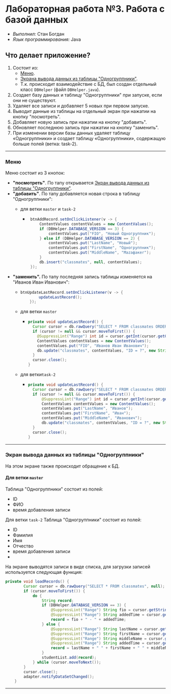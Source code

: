# Лабораторная работа №3. Работа с базой данных
- _Выполнил:_ Стан Богдан
- _Язык программирования:_ Java

## Что делает приложение?
1. Состоит из:
   - [Меню](#activity1).
   - [Экрана вывода данных из таблицы "Одногруппники"](#activity2).
   - Т.к. происходит взаимодействие с БД, был создан отдельный класс `DBHelper` (файл `DBHelper.java`).
2. Создает базу данных и таблицу "Одногруппники" при запуске, если они не существуют.
3. Удаляет все записи и добавляет 5 новых при первом запуске.
4. Выводит данные из таблицы на отдельный экран при нажатии на кнопку "посмотреть".
5. Добавляет новую запись при нажатии на кнопку "добавить".
6. Обновляет последнюю запись при нажатии на кнопку "заменить".
7. При изменении версии базы данных удаляет таблицу «Одногруппники» и создает таблицу «Одногруппники», содержащую больше полей (ветка: task-2).

---
### <a id="activity1"> Меню </a>

Меню состоит из 3 кнопок:
- **"посмотреть"**. По тапу открывается [Экран вывода данных из таблицы "Одногруппники"](#activity2).
- **"добавить"**. По тапу добавляется новая строка в таблицу "Одногруппники":
  - для ветки `master` и `task-2`

    -  ``` java
        btnAddRecord.setOnClickListener(v -> {
            ContentValues contentValues = new ContentValues();
            if (DBHelper.DATABASE_VERSION == 3) {
                contentValues.put("FIO", "Новый Одногруппник");
            } else if (DBHelper.DATABASE_VERSION == 2) {
                contentValues.put("LastName", "Новый");
                contentValues.put("FirstName", "Одногруппник");
                contentValues.put("MiddleName", "Маzафакеr");
            }
            db.insert("classmates", null, contentValues);
        });
       ```
- **"заменить".** По тапу последняя запись таблицы изменяется на "Иванов Иван Иванович":
  - ``` java
    btnUpdateLastRecord.setOnClickListener(v -> {
            updateLastRecord();
        });
    ```
   - для ветки `master`
     -  ``` java
        private void updateLastRecord() {
          Cursor cursor = db.rawQuery("SELECT * FROM classmates ORDER BY ID DESC LIMIT 1", null);
          if (cursor != null && cursor.moveToFirst()) {
            @SuppressLint("Range") int id = cursor.getInt(cursor.getColumnIndex("ID"));
            ContentValues contentValues = new ContentValues();
            contentValues.put("FIO", "Иванов Иван Иванович");
            db.update("classmates", contentValues, "ID = ?", new String[]{String.valueOf(id)});
          }
          cursor.close();
        }
        ```
  - для ветки`task-2`
    - ``` java
      private void updateLastRecord() {
        Cursor cursor = db.rawQuery("SELECT * FROM classmates ORDER BY ID DESC LIMIT 1", null);
        if (cursor != null && cursor.moveToFirst()) {
            @SuppressLint("Range") int id = cursor.getInt(cursor.getColumnIndex("ID"));
            ContentValues contentValues = new ContentValues();
            contentValues.put("LastName", "Иванов");
            contentValues.put("FirstName", "Иван");
            contentValues.put("MiddleName", "Иванович");
            db.update("classmates", contentValues, "ID = ?", new String[]{String.valueOf(id)});
        }
        cursor.close();
      }
      ```
---
### <a id="activity2"> Экран вывода данных из таблицы "Одногруппники" </a>
На этом экране также происходит обращение к БД.

#### Для ветки `master`
Таблица "Одногруппники" состоит из полей:
- ID
- ФИО
- время добавления записи

Для ветки `task-2`
Таблица "Одногруппники" состоит из полей:
- ID
- Фамилия
- Имя
- Отчество
- время добавления записи
- 
На экране выводятся записи в виде списка, для загрузки записей используется следующая функция:
``` java
private void loadRecords() {
        Cursor cursor = db.rawQuery("SELECT * FROM classmates", null);
        if (cursor.moveToFirst()) {
            do {
                String record;
                if (DBHelper.DATABASE_VERSION == 3) {
                    @SuppressLint("Range") String fio = cursor.getString(cursor.getColumnIndex("FIO"));
                    @SuppressLint("Range") String addedTime = cursor.getString(cursor.getColumnIndex("added_time"));
                    record = fio + " - " + addedTime;
                } else {
                    @SuppressLint("Range") String lastName = cursor.getString(cursor.getColumnIndex("LastName"));
                    @SuppressLint("Range") String firstName = cursor.getString(cursor.getColumnIndex("FirstName"));
                    @SuppressLint("Range") String middleName = cursor.getString(cursor.getColumnIndex("MiddleName"));
                    @SuppressLint("Range") String addedTime = cursor.getString(cursor.getColumnIndex("added_time"));
                    record = lastName + " " + firstName + " " + middleName + " - " + addedTime;
                }
                studentList.add(record);
            } while (cursor.moveToNext());
        }
        cursor.close();
        adapter.notifyDataSetChanged();
    }
```
---


